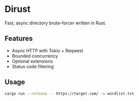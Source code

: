 # Dirust
Fast, async directory brute-forcer written in Rust.

## Features
- Async HTTP with Tokio + Reqwest
- Bounded concurrency
- Optional extensions
- Status code filtering

## Usage
```bash
cargo run --release -- https://target.com/ -w wordlist.txt